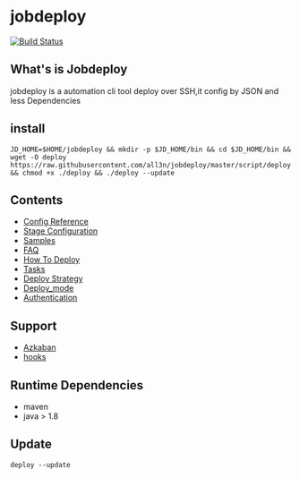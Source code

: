 # jobdeploy

[![Build Status](https://travis-ci.org/all3n/jobdeploy.svg?branch=master)](https://travis-ci.org/all3n/jobdeploy)

## What's is Jobdeploy
jobdeploy is a automation cli tool deploy over SSH,it config by JSON and less Dependencies

## install
```
JD_HOME=$HOME/jobdeploy && mkdir -p $JD_HOME/bin && cd $JD_HOME/bin && wget -O deploy https://raw.githubusercontent.com/all3n/jobdeploy/master/script/deploy && chmod +x ./deploy && ./deploy --update
```


## Contents
* [Config Reference](docs/config-reference.md)
* [Stage Configuration](docs/stages.md)
* [Samples](docs/samples.md)
* [FAQ](docs/faq.md)
* [How To Deploy](docs/how-to-deploy.md)
* [Tasks](docs/tasks.md)
* [Deploy Strategy](docs/strategy.md)
* [Deploy_mode](docs/deploy-mode.md)
* [Authentication](docs/authentication.md)

## Support
* [Azkaban](docs/azkaban.md)
* [hooks](docs/hooks.md)


## Runtime Dependencies
* maven
* java > 1.8

## Update
```
deploy --update
```
